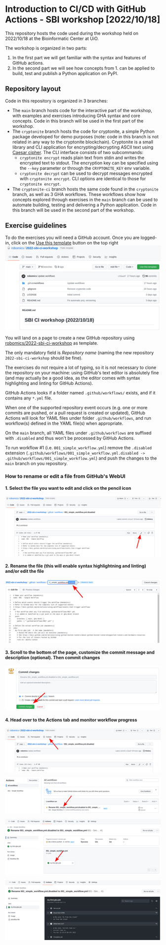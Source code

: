 # Introduction to CI/CD with GitHub Actions - SBI workshop \[2022/10/18\]

This repository hosts the code used during the workshop held on 2022/10/18 at the Bioinformatic Center at UiO.

The workshop is organized in two parts:
1. In the first part we will get familiar with the syntax and features of GitHub actions.
2. In the second part we will see how concepts from 1. can be applied to build, test and publish a Python application on PyPI.

## Repository layout
Code in this repository is organized in 3 branches:
- The `main` branch hosts code for the interactive part of the workshop, with examples and exercises introducing GHA syntax and core concepts. Code in this branch will be used in the first part of the workshop.
- The `cryptonite` branch hosts the code for cryptonite, a simple Python package developed for demo purposes (note: code in this branch is not related in any way to the cryptonite blockchain). 
  Cryptonite is a small library and CLI application for encrypting/decrypting ASCII text using [Caesar cipher](https://en.wikipedia.org/wiki/Caesar_cipher).
  The CLI interface consists of two subcommands:
  - `cryptonite encrypt` reads plain text from stdin and writes the encrypted text to stdout. 
    The encryption key can be specified using the `--key` parameter or through the `CRYPTONITE_KEY` env variable.
  - `cryptonite decrypt` can be used to decrypt messages encrypted with `cryptonite encrypt`.
     CLI options are identical to those for `cryptonite encrypt`.
- The `cryptonite-ci` branch hosts the same code found in the `cryptonite` branch, as well as 3 GHA workflows.
  These workflows show how concepts explored through exercises in the `main` branch can be used to automate building, testing and delivering a Python application.
  Code in this branch will be used in the second part of the workshop.

## Exercise guidelines
To do the exercises you will need a GitHub account.
Once you are logged-in, click on the [Use this template](https://github.com/robomics/2022-sbi-ci-workshop/generate) button on the top right
![img1.jpg](.readme-assets/img1.jpg)

You will land on a page to create a new GitHub repository using [robomics/2022-sbi-ci-workshop](https://github.com/robomics/2022-sbi-ci-workshop) as template.

The only mandatory field is _Repository name_ (naming the new repository `2022-sbi-ci-workshop` should be fine).

The exercises do not require a lot of typing, so it is not necessary to clone the repository on your machine: using GitHub's text editor is absolutely fine
(and may actually be a good idea, as the editor comes with syntax highlighting and linting for GitHub Actions).

GitHub Actions looks if a folder named `.github/workflows/` exists, and if it contains any `*.yml` file.

When one of the supported repository event occurs (e.g. one or more commits are pushed, or a pull request is created or updated), GitHub Actions will look for YAML files under
folder `.github/workflows`, and run workflow(s) defined in the YAML file(s) when appropriate.

On the `main` branch, all YAML files under `.github/workflows` are suffixed with `.disabled` and thus
won't be processed by GitHub Actions.

To run workflow #1 (i.e. `001_simple_workflow.yml`) remove the `.disabled` extension (`.github/workflows/001_simple_workflow.yml.disabled -> .github/workflows/001_simple_workflow.yml`)
and push the changes to the `main` branch on you repository.

### How to rename or edit a file from GitHub's WebUI

#### 1. Select the file you want to edit and click on the pencil icon
![img2.jpg](.readme-assets/img2.jpg)

#### 2. Rename the file (this will enable syntax highlightning and linting) and/or edit the file
![img3.jpg](.readme-assets/img3.jpg)

#### 3. Scroll to the bottom of the page, customize the commit message and description (optional). Then commit changes
![img4.jpg](.readme-assets/img4.jpg)

#### 4. Head over to the Actions tab and monitor workflow progress
![img5.jpg](.readme-assets/img5.jpg)

![img6.jpg](.readme-assets/img6.jpg)

![img7.jpg](.readme-assets/img7.jpg)

![img8.jpg](.readme-assets/img8.jpg)
